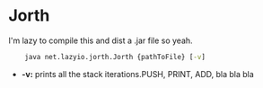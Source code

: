 # Jorth

I'm lazy to compile this and dist a .jar file so yeah.

```bat
    java net.lazyio.jorth.Jorth {pathToFile} [-v]
```

* **-v:** prints all the stack iterations.PUSH, PRINT, ADD, bla bla bla